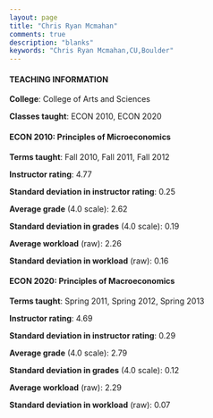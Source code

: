 ```yaml
---
layout: page
title: "Chris Ryan Mcmahan" 
comments: true
description: "blanks"
keywords: "Chris Ryan Mcmahan,CU,Boulder"
---
```

<head>
<script src="https://ajax.googleapis.com/ajax/libs/jquery/2.1.3/jquery.min.js"></script>
<script src="https://dl.dropboxusercontent.com/s/pc42nxpaw1ea4o9/highcharts.js?dl=0"></script>
<!-- <script src="../assets/js/highcharts.js"></script> -->
<style type="text/css">@font-face {
	font-family: "Bebas Neue";
	src: url(https://www.filehosting.org/file/details/544349/BebasNeue Regular.otf) format("opentype");
	}
	h1.Bebas { 
		font-family: "Bebas Neue", Verdana, Tahoma;
	}
</style>
</head>
	   
#### TEACHING INFORMATION

**College**: College of Arts and Sciences

**Classes taught**: ECON 2010, ECON 2020

#### ECON 2010: Principles of Microeconomics

**Terms taught**: Fall 2010, Fall 2011, Fall 2012

**Instructor rating**: 4.77

**Standard deviation in instructor rating**: 0.25

**Average grade** (4.0 scale): 2.62

**Standard deviation in grades** (4.0 scale): 0.19

**Average workload** (raw): 2.26

**Standard deviation in workload** (raw): 0.16

#### ECON 2020: Principles of Macroeconomics

**Terms taught**: Spring 2011, Spring 2012, Spring 2013

**Instructor rating**: 4.69

**Standard deviation in instructor rating**: 0.29

**Average grade** (4.0 scale): 2.79

**Standard deviation in grades** (4.0 scale): 0.12

**Average workload** (raw): 2.29

**Standard deviation in workload** (raw): 0.07

